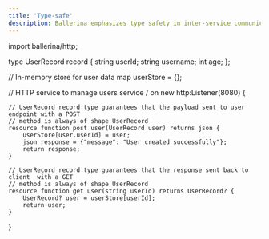 ```yaml
---
title: 'Type-safe'
description: Ballerina emphasizes type safety in inter-service communication. This enables compile-time checks, reducing errors and enhancing code quality. Additionally, it simplifies maintenance and acts as clear documentation for microservices. As a result, services interact seamlessly with precise data types, preventing data mismatches and ensuring robust communication between microservices in a type-safe manner, improving reliability and maintainability of the microservices architecture.
---
```

import ballerina/http;

type UserRecord record {
string userId;
string username;
int age;
};

// In-memory store for user data
map<UserRecord> userStore = {};

// HTTP service to manage users
service / on new http:Listener(8080) {

    // UserRecord record type guarantees that the payload sent to user endpoint with a POST
    // method is always of shape UserRecord
    resource function post user(UserRecord user) returns json {
        userStore[user.userId] = user;
        json response = {"message": "User created successfully"};
        return response;
    }

    // UserRecord record type guarantees that the response sent back to client  with a GET
    // method is always of shape UserRecord
    resource function get user(string userId) returns UserRecord? {
        UserRecord? user = userStore[userId];
        return user;
    }
}
```